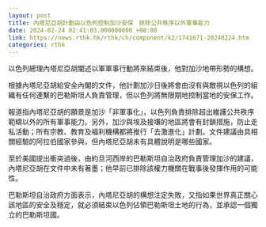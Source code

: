 ```yaml
---
layout: post
title: 內塔尼亞胡計劃由以色列控制加沙安保　排除公共秩序以外軍事能力
date: 2024-02-24 02:41:03.000000000 +08:00
link: https://news.rthk.hk/rthk/ch/component/k2/1741671-20240224.htm
categories: rthk
---
```


以色列總理內塔尼亞胡闡述以軍軍事行動將來結束後，他對加沙地帶形勢的構想。

根據內塔尼亞胡給安全內閣的文件，他計劃加沙日後將會由沒有與敵視以色列的組織有任何連繫的巴勒斯坦人負責管理，但以色列將無限期地控制當地的安保工作。

報道指內塔尼亞胡的願景是加沙「非軍事化」，以色列負責排除超出維護公共秩序範疇以外的所有軍事能力。另外，加沙與埃及接壤的地區將會有封鎖措施，防止走私活動；所有宗教、教育及福利機構都將推行「去激進化」計劃。文件建議由具相關經驗的阿拉伯國家參與，但內塔尼亞胡未有具體說明是哪些國家。

至於美國提出衝突過後，由約旦河西岸的巴勒斯坦自治政府負責管理加沙的建議，內塔尼亞胡在文件中未有著墨；他早前已排除該權力機關在戰事後發揮作用的可能性。

巴勒斯坦自治政府方面表示，內塔尼亞胡的構想注定失敗，又指如果世界真正關心該地區的安全及穩定，就必須結束以色列佔領巴勒斯坦土地的行為，並承認一個獨立的巴勒斯坦國。
